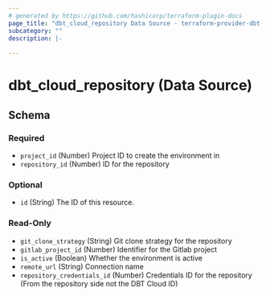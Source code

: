 ```yaml
---
# generated by https://github.com/hashicorp/terraform-plugin-docs
page_title: "dbt_cloud_repository Data Source - terraform-provider-dbt-cloud"
subcategory: ""
description: |-
  
---
```


# dbt_cloud_repository (Data Source)





<!-- schema generated by tfplugindocs -->
## Schema

### Required

- `project_id` (Number) Project ID to create the environment in
- `repository_id` (Number) ID for the repository

### Optional

- `id` (String) The ID of this resource.

### Read-Only

- `git_clone_strategy` (String) Git clone strategy for the repository
- `gitlab_project_id` (Number) Identifier for the Gitlab project
- `is_active` (Boolean) Whether the environment is active
- `remote_url` (String) Connection name
- `repository_credentials_id` (Number) Credentials ID for the repository (From the repository side not the DBT Cloud ID)


